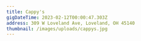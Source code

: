 ```yaml
---
title: Cappy's
gigDateTime: 2023-02-12T00:00:47.303Z
address: 309 W Loveland Ave, Loveland, OH 45140
thumbnail: /images/uploads/cappys.jpg
---
```

